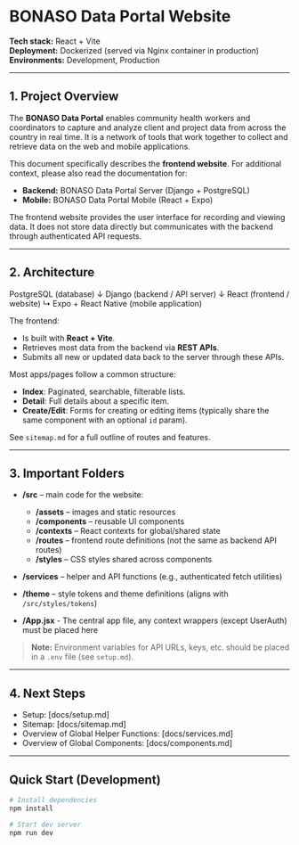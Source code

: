 # BONASO Data Portal Website

**Tech stack:** React + Vite  
**Deployment:** Dockerized (served via Nginx container in production)  
**Environments:** Development, Production  

---

## 1. Project Overview
The **BONASO Data Portal** enables community health workers and coordinators to capture and analyze client and project data from across the country in real time. It is a network of tools that work together to collect and retrieve data on the web and mobile applications.

This document specifically describes the **frontend website**. For additional context, please also read the documentation for:  
- **Backend:** BONASO Data Portal Server (Django + PostgreSQL)  
- **Mobile:** BONASO Data Portal Mobile (React + Expo)  

The frontend website provides the user interface for recording and viewing data. It does not store data directly but communicates with the backend through authenticated API requests.

---

## 2. Architecture
PostgreSQL (database)
        ↓
Django (backend / API server)
        ↓
React (frontend / website)
    ↳ Expo + React Native (mobile application)

The frontend:
- Is built with **React + Vite**.  
- Retrieves most data from the backend via **REST APIs**.  
- Submits all new or updated data back to the server through these APIs.  

Most apps/pages follow a common structure:  
- **Index**: Paginated, searchable, filterable lists.  
- **Detail**: Full details about a specific item.  
- **Create/Edit**: Forms for creating or editing items (typically share the same component with an optional `id` param).  

See `sitemap.md` for a full outline of routes and features.  

---

## 3. Important Folders
- **/src** – main code for the website:
  - **/assets** – images and static resources  
  - **/components** – reusable UI components  
  - **/contexts** – React contexts for global/shared state  
  - **/routes** – frontend route definitions (not the same as backend API routes)  
  - **/styles** – CSS styles shared across components  
- **/services** – helper and API functions (e.g., authenticated fetch utilities)  
- **/theme** – style tokens and theme definitions (aligns with `/src/styles/tokens`) 

- **/App.jsx** - The central app file, any context wrappers (except UserAuth) must be placed here

> **Note:** Environment variables for API URLs, keys, etc. should be placed in a `.env` file (see `setup.md`).

---

## 4. Next Steps
- Setup: [docs/setup.md]
- Sitemap: [docs/sitemap.md]
- Overview of Global Helper Functions: [docs/services.md]
- Overview of Global Components: [docs/components.md]

---

## Quick Start (Development)
```bash
# Install dependencies
npm install

# Start dev server
npm run dev